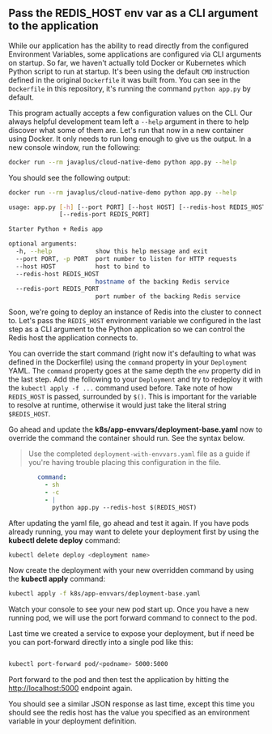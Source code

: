 ## Pass the REDIS_HOST env var as a CLI argument to the application

While our application has the ability to read directly from the configured Environment Variables, some applications are configured via CLI arguments on startup.  So far, we haven't actually told Docker or Kubernetes which Python script to run at startup.  It's been using the default `CMD` instruction defined in the original `Dockerfile` it was built from.  You can see in the `Dockerfile` in this repository, it's running the command `python app.py` by default.

This program actually accepts a few configuration values on the CLI.  Our always helpful development team left a `--help` argument in there to help discover what some of them are.  Let's run that now in a new container using Docker.  It only needs to run long enough to give us the output.  In a new console window, run the following:

```bash
docker run --rm javaplus/cloud-native-demo python app.py --help
```

You should see the following output:

```bash
docker run --rm javaplus/cloud-native-demo python app.py --help

usage: app.py [-h] [--port PORT] [--host HOST] [--redis-host REDIS_HOST]
              [--redis-port REDIS_PORT]

Starter Python + Redis app

optional arguments:
  -h, --help            show this help message and exit
  --port PORT, -p PORT  port number to listen for HTTP requests
  --host HOST           host to bind to
  --redis-host REDIS_HOST
                        hostname of the backing Redis service
  --redis-port REDIS_PORT
                        port number of the backing Redis service
```

Soon, we're going to deploy an instance of Redis into the cluster to connect to.  Let's pass the `REDIS_HOST` environment variable we configured in the last step as a CLI argument to the Python application so we can control the Redis host the application connects to.

You can override the start command (right now it's defaulting to what was defined in the Dockerfile) using the `command` property in your `Deployment` YAML.  The `command` property goes at the same depth the `env` property did in the last step.  Add the following to your `Deployment` and try to redeploy it with the `kubectl apply -f ...` command used before.  Take note of how `REDIS_HOST` is passed, surrounded by `$()`.  This is important for the variable to resolve at runtime, otherwise it would just take the literal string `$REDIS_HOST`.

Go ahead and update the **k8s/app-envvars/deployment-base.yaml** now to override the command the container should run.  See the syntax below.

> Use the completed `deployment-with-envvars.yaml` file as a guide if you're having trouble placing this configuration in the file.


```yaml
        command:
          - sh
          - -c
          - |
            python app.py --redis-host $(REDIS_HOST)
```

After updating the yaml file, go ahead and test it again.
If you have pods already running, you may want to delete your deployment first by using the  **kubectl delete deploy** command:
```bash
kubectl delete deploy <deployment name>
```
Now create the deployment with your new overridden command by using the **kubectl apply** command:

```bash
kubectl apply -f k8s/app-envvars/deployment-base.yaml
``` 
Watch your console to see your new pod start up.  Once you have a new running pod, we will use the port forward command to connect to the pod.

Last time we created a service to expose your deployment, but if need be you can port-forward directly into a single pod like this:
```bash

kubectl port-forward pod/<podname> 5000:5000
```
Port forward to the pod and then test the application by hitting the [http://localhost:5000](http://localhost:5000) endpoint again.

You should see a similar JSON response as last time, except this time you should see the redis host has the value you specified as an environment variable in your deployment definition.

